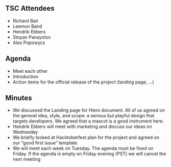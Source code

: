 ## TSC Attendees

- Richard Bair
- Leemon Baird
- Hendrik Ebbers
- Stoyan Panayotov
- Alex Popowycz


## Agenda

- Meet each other
- Introduction
- Action items for the official release of the project (landing page, …)

## Minutes

- We discussed the Landing page for Hiero document.
  All of us agreed on the general idea, style, and scope:
  a serious but playful design that targets developers. We agreed that a mascot is a good instrument here.
- Hendrik Ebbers will meet with marketing and discuss our ideas on Wednesday
- We briefly looked at Hacktoberfest plan for the project and agreed on our “good first issue” template.
- We will meet each week on Tuesday. The agenda must be fixed on Friday.
  If the agenda is empty on Friday evening (PST) we will cancel the next meeting



